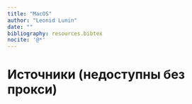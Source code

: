 ```yaml
---
title: "MacOS"
author: "Leonid Lunin"
date: ""
bibliography: resources.bibtex
nocite: '@*'
---
```


# Источники (недоступны без прокси)
